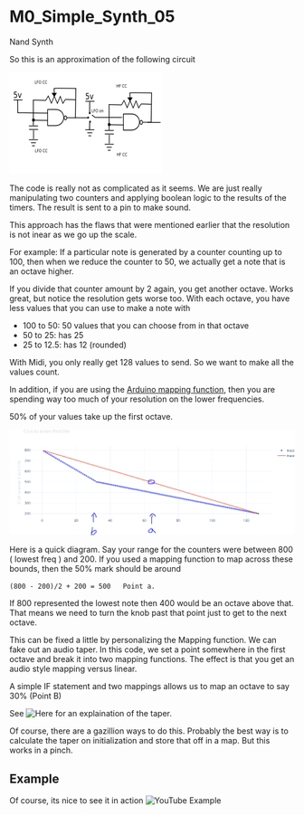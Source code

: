 # M0_Simple_Synth_05

Nand Synth

So this is an approximation of the following circuit

![Capture1](https://github.com/robstave/trinketM0Synth/blob/master/nandsynth/M0_Simple_Synth_05/images/circuit.PNG)


The code is really not as complicated as it seems.  We are just really manipulating two counters and applying boolean logic to the results of the timers. The result is sent to a pin to make sound.

This approach has the flaws that were mentioned earlier that the resolution is not inear as we go up the scale.

For example:
If a particular note is generated by a counter counting up to 100, then when we reduce the counter to 50, we actually get a note that is an octave higher.

If you divide that counter amount by 2 again, you get another octave.  Works great, but notice the resolution gets worse too.  With each octave, you have less values that you can use to make a note with

 - 100 to 50:  50 values that you can choose from in that octave
 - 50 to 25: has 25
 - 25 to 12.5: has 12 (rounded)

With Midi, you only really get 128 values to send. So we want to make all the values count.

In addition, if you are using the [Arduino mapping function](https://www.arduino.cc/reference/en/language/functions/math/map/), then you are spending way too much of your resolution on the lower frequencies.
 
50% of your values take up the first octave.

![Capture1](https://github.com/robstave/trinketM0Synth/blob/master/nandsynth/M0_Simple_Synth_05/images/oneMinusLogPNG.PNG)

Here is a quick diagram.  Say your range for the counters were between 800 ( lowest freq ) and 200.
If you used a mapping function to map across these bounds,  then the 50% mark should be around 

    (800 - 200)/2 + 200 = 500   Point a.

If 800 represented the lowest note then 400 would be an octave above that.  That means we need to turn the knob past that point just to get to the next octave.

This can be fixed a little by personalizing the Mapping function.  We can fake out an audio taper.
In this code, we set a point somewhere in the first octave and break it into two mapping functions.
The effect is that you get an audio style mapping versus linear.

A simple IF statement and two mappings allows us to map an octave to say 30% (Point B)



See ![Here](http://www.resistorguide.com/potentiometer-taper/) for an explaination of the taper.


Of course, there are a gazillion ways to do this.  Probably the best way is to calculate the taper on initialization and store that off in a map.  But this works in a pinch.




## Example
Of course, its nice to see it in action
![YouTube Example](https://www.youtube.com/watch?v=3eiYu0klEis)
